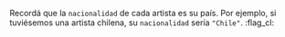 Recordá que la `nacionalidad` de cada artista es su país. Por ejemplo, si tuviésemos una artista chilena, su `nacionalidad` sería `"Chile"`. :flag_cl: